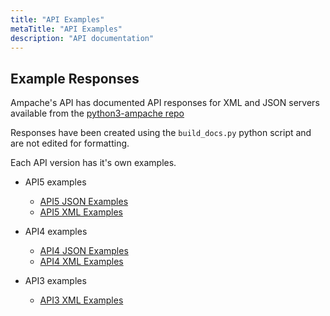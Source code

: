 ```yaml
---
title: "API Examples"
metaTitle: "API Examples"
description: "API documentation"
---
```


## Example Responses

Ampache's API has documented API responses for XML and JSON servers available from the [python3-ampache repo](https://github.com/ampache/python3-ampache)

Responses have been created using the ```build_docs.py``` python script and are not edited for formatting.

Each API version has it's own examples.

* API5 examples
  * [API5 JSON Examples](https://github.com/ampache/python3-ampache/tree/master/docs/json-responses)
  * [API5 XML Examples](https://github.com/ampache/python3-ampache/tree/master/docs/xml-responses)

* API4 examples
  * [API4 JSON Examples](https://github.com/ampache/python3-ampache/tree/api4/docs/json-responses)
  * [API4 XML Examples](https://github.com/ampache/python3-ampache/tree/api4/docs/xml-responses)

* API3 examples
  * [API3 XML Examples](https://github.com/ampache/python3-ampache/tree/api3/docs/xml-responses)
  
